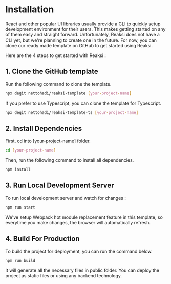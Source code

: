 # Installation

React and other popular UI libraries usually provide a CLI to quickly setup development environment for their users. 
This makes getting started on any of them easy and straight forward. Unfortunately, Reaksi does not have a CLI yet, 
but we're planning to create one in the future. For now, you can clone our ready made template on GitHub to get 
started using Reaksi.

Here are the 4 steps to get started with Reaksi :

## 1. Clone the GitHub template

Run the following command to clone the template.

```bash
npx degit nettohadi/reaksi-template [your-project-name]
```

If you prefer to use Typescript, you can clone the template for Typescript.

```bash
npx degit nettohadi/reaksi-template-ts [your-project-name]
```

## 2. Install Dependencies

First, cd into [your-project-name] folder.

```bash
cd [your-project-name]
```

Then, run the following command to install all dependencies.

```bash
npm install
```

## 3. Run Local Development Server

To run local development server and watch for changes :

```bash
npm run start
```

We've setup Webpack hot module replacement feature in this template, so everytime you make changes, 
the browser will automatically refresh.

## 4. Build For Production

To build the project for deployment, you can run the command below.

```bash
npm run build
```

It will generate all the necessary files in public folder. You can deploy the project 
as static files or using any backend technology.
